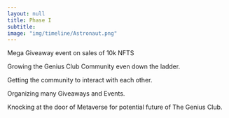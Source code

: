 ```yaml
---
layout: null
title: Phase I
subtitle:
image: "img/timeline/Astronaut.png"
---
```


Mega Giveaway event on sales of 10k NFTS

Growing the Genius Club Community even down the ladder.

Getting the community to interact with each other.

Organizing many Giveaways and Events.

Knocking at the door of Metaverse for potential future of The Genius Club.
